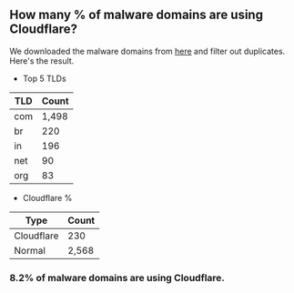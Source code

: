 ## How many % of malware domains are using Cloudflare?


We downloaded the malware domains from [here](https://urlhaus.abuse.ch) and filter out duplicates.
Here's the result.


[//]: # (start replacement)


- Top 5 TLDs

| TLD | Count |
| --- | --- |
| com | 1,498 |
| br | 220 |
| in | 196 |
| net | 90 |
| org | 83 |


- Cloudflare %

| Type | Count |
| --- | --- |
| Cloudflare | 230 |
| Normal | 2,568 |


### 8.2% of malware domains are using Cloudflare.